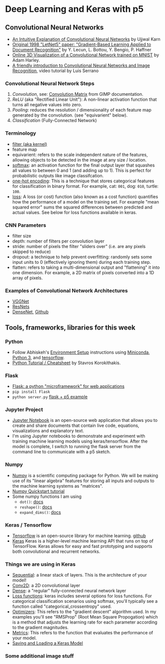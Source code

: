 # Deep Learning and Keras with p5

## Convolutional Neural Networks
* [An Intuitive Explanation of Convolutional Neural Networks](https://ujjwalkarn.me/2016/08/11/intuitive-explanation-convnets/) by Ujjwal Karn
* [Original 1998 "LetNet5" paper: "Gradient-Based Learning Applied to Document Recognition"](http://yann.lecun.com/exdb/publis/pdf/lecun-01a.pdf) by Y. Lecun, L. Bottou, Y. Bengio, P. Haffner
* [Online 3D Visualization of a Convolutional Network trained on MNIST](http://scs.ryerson.ca/~aharley/vis/conv/flat.html) by Adam Harley.
* [A friendly introduction to Convolutional Neural Networks and Image Recognition](https://www.youtube.com/watch?v=2-Ol7ZB0MmU&feature=youtu.be), video tutorial by Luis Serrano

### Convolutional Neural Network Steps
1. *Convolution*, see: [Convolution Matrix](https://docs.gimp.org/en/plug-in-convmatrix.html) from GIMP documentation.
2. *ReLU* (aka "Rectified Linear Unit"): A non-linear activation function that turns all negative values into zero.
3. *Pooling*: reduces the resolution / dimensionality of each feature map generated by the convolution. (see "equivarient" below).
4. *Classification* (Fully-Connected Network)

### Terminology
  * [filter (aka kernel)](https://en.wikipedia.org/wiki/Kernel_(image_processing))
  * feature map
  * equivarient: refers to the scale independent nature of the features, allowing objects to be detected in the image at any size / location.
  * [softmax](http://cs231n.github.io/linear-classify/#softmax): an activation function for the final output layer that squashes all values to between 0 and 1 (and adding up to 1). This is perfect for probabilistic outputs like image classifcation.
  * [one-hot encoding](https://en.wikipedia.org/wiki/One-hot): This is a technique that stores categorical features for classification in binary format. For example, cat: `001`, dog: `010`, turtle: `100`.
  * [loss](https://github.com/shiffman/NOC-S17-2-Intelligence-Learning/wiki/Glossary:-Machine-learning#loss-function): A loss (or cost) function (also known as a cost function) quantifies how the performance of a model on the training set. For example "mean squared error" sums the squared differences between predicted and actual values. See below for loss functions available in keras.

### CNN Parameters
* filter size
* depth: number of filters per convolution layer
* stride: number of pixels the filter "sliders over" (i.e. are any pixels skipped to reduce)
* dropout: a technique to help prevent overfitting: randomly sets some input units to 0 (effectively ignoring them) during each training step.
* flatten: refers to taking a multi-dimensional output and "flattening" it into one dimension. For example, a 2D matrix of pixels converted into a 1D array of pixels.

### Examples of Convolutional Network Architectures
* [VGGNet](http://www.robots.ox.ac.uk/~vgg/research/very_deep/)
* [ResNets](https://arxiv.org/abs/1512.03385)
* [DenseNet](https://arxiv.org/abs/1608.06993), [Github](https://github.com/liuzhuang13/DenseNet)

## Tools, frameworks, libraries for this week

### Python
* Follow Abhiskeh's [Environment Setup](https://github.com/shekit/machine-learning-demystified/blob/master/README.md) instructions using [Miniconda](https://conda.io/miniconda.html), [Python 3](https://www.python.org/), and [tensorflow](https://www.tensorflow.org/).
* [Python Tutorial / Cheatsheet](https://www.stavros.io/tutorials/python/) by Stavros Korokithakis.

### Flask
* [Flask: a python "microframework" for web applications](http://flask.pocoo.org/)
* `pip install Flask`
* `python server.py` [flask + p5 example](https://github.com/shiffman/NOC-S17-2-Intelligence-Learning/tree/master/week5-cnn-rnn-tensorflow/01_simple_flask_p5)

### Jupyter Project
* [Jupyter Notebook](http://jupyter.org/) is an open-source web application that allows you to create and share documents that contain live code, equations, visualizations and explanatory text.
* I'm using Jupyter notebooks to demonstrate and experiment with training machine learning models using keras/tensorflow. After the model is complete, I switch to running the flask server from the command line to communicate with a p5 sketch.

### Numpy
* [Numpy](http://www.numpy.org/) is a scientific computing package for Python. We will be making use of its "linear algebra" features for storing all inputs and outputs to the machine learning systems as "matrices".
* [Numpy Quickstart tutorial](https://docs.scipy.org/doc/numpy-dev/user/quickstart.html)
* Some numpy functions I am using
  * `dot()`: [docs](https://docs.scipy.org/doc/numpy/reference/generated/numpy.dot.html)
  * `reshape()`: [docs](https://docs.scipy.org/doc/numpy/reference/generated/numpy.reshape.html)
  * `expand_dims()`: [docs](https://docs.scipy.org/doc/numpy/reference/generated/numpy.expand_dims.html)

### Keras / Tensorflow
* [Tensorflow](https://www.tensorflow.org/) is an open-source library for machine learning. [github](https://github.com/tensorflow/)
* [Keras](https://keras.io/) Keras is a higher-level machine learning API that runs on top of TensorFlow. Keras allows for easy and fast prototyping and supports both convolutional and recurrent networks.

### Things we are using in Keras
* [Sequential](https://keras.io/models/sequential/): a linear stack of layers. This is the architecture of your model!
* [Conv2D](https://keras.io/layers/convolutional/): a 2D convolutional layer
* [Dense](https://keras.io/layers/core/): a "regular" fully-connected neural network layer
* [Loss functions](https://keras.io/losses/): keras includes several options for loss functions. For categorical classification scenarios using softmax, you'll typically see a function called "categorical_crossentropy" used.
* [Optimizers](https://keras.io/optimizers/): This refers to the "gradient descent" algorithm used. In my examples you'll see "RMSProp" (Root Mean Square Propogation) which is a method that adjusts the learning rate for each parameter according to the gradient magnitudes.
* [Metrics](https://keras.io/metrics/): This refers to the function that evaluates the performance of your model.
* [Saving and Loading a Keras Model](https://keras.io/getting-started/faq/#how-can-i-save-a-keras-model)

### Some additional image stuff
